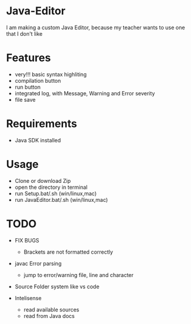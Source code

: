 # Java-Editor
I am making a custom Java Editor, because my teacher wants to use one that I don't like

# Features
- very!!! basic syntax highliting
- compilation button
- run button
- integrated log, with Message, Warning and Error severity
- file save

# Requirements
- Java SDK installed

# Usage
- Clone or download Zip
- open the directory in terminal
- run Setup.bat/.sh (win/linux,mac)
- run JavaEditor.bat/.sh (win/linux,mac)




# TODO
- FIX BUGS
    - Brackets are not formatted correctly

- javac Error parsing 
    - jump to error/warning file, line and character

- Source Folder system like vs code

- Intelisense
    - read available sources
    - read from Java docs